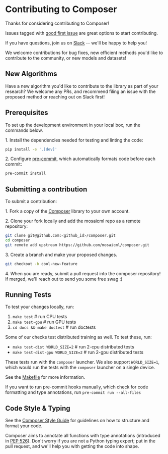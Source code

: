 # Contributing to Composer

Thanks for considering contributing to Composer!

Issues tagged with [good first issue](https://github.com/mosaicml/composer/issues?q=is%3Aissue+is%3Aopen+label%3A%22good+first+issue%22) are great options to start contributing.

If you have questions, join us on [Slack](https://join.slack.com/t/mosaicml-community/shared_invite/zt-w0tiddn9-WGTlRpfjcO9J5jyrMub1dg) -- we'll be happy to help you!

We welcome contributions for bug fixes, new efficient methods you'd like to contribute to the community, or new models and datasets!

## New Algorithms

Have a new algorithm you'd like to contribute to the library as part of your research? We welcome any PRs, and recommend filing an issue with the proposed method or reaching out on Slack first!

## Prerequisites

To set up the development environment in your local box, run the commands below.

1\. Install the dependencies needed for testing and linting the code:

<!--pytest.mark.skip-->
```bash
pip install -e '.[dev]'
```

2\. Configure [pre-commit](https://pre-commit.com/), which automatically formats code before
each commit:

<!--pytest.mark.skip-->
```bash
pre-commit install
```

## Submitting a contribution

To submit a contribution:

1\. Fork a copy of the [Composer](https://github.com/mosaicml/composer) library to your own account.

2\. Clone your fork locally and add the mosaicml repo as a remote repository:

<!--pytest.mark.skip-->
```bash
git clone git@github.com:<github_id>/composer.git
cd composer
git remote add upstream https://github.com/mosaicml/composer.git
```

3\. Create a branch and make your proposed changes.

<!--pytest.mark.skip-->
```bash
git checkout -b cool-new-feature
```

4\. When you are ready, submit a pull request into the composer repository! If merged, we'll reach out to send you some free swag :)

## Running Tests

To test your changes locally, run:

1. `make test`  # run CPU tests
1. `make test-gpu`  # run GPU tests
1. `cd docs && make doctest`  # run doctests

Some of our checks test distributed training as well. To test these, run:

* `make test-dist WORLD_SIZE=2`  # run 2-cpu distributed tests
* `make test-dist-gpu WORLD_SIZE=2`  # run 2-gpu distributed tests

These tests run with the `composer` launcher. We also support `WORLD_SIZE=1`, which would run the tests with the `composer` launcher on a single device.

See the [Makefile](/Makefile) for more information.

If you want to run pre-commit hooks manually, which check for code formatting and type annotations, run `pre-commit run --all-files`

## Code Style & Typing

See the [Composer Style Guide](/STYLE_GUIDE.md) for guidelines on how to structure and format your code.

Composer aims to annotate all functions with type annotations (introduced in
[PEP 526](https://www.python.org/dev/peps/pep-0526/)). Don't worry if you are not a Python typing expert;
put in the pull request, and we'll help you with getting the code into shape.
